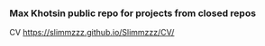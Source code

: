 ### Max Khotsin public repo for projects from closed repos

CV https://slimmzzz.github.io/Slimmzzz/CV/
